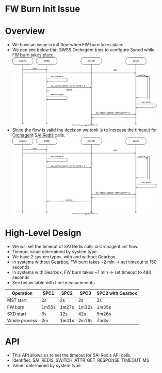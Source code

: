 # FW Burn Init Issue
# Overview
- We have an issue in init flow when FW burn takes place.
- We can see below that SWSS Orchagent tries to configure Syncd while FW burn takes place.
![fw_burn_init_issue](issue_description.svg "Figure 1")
- Since the flow is valid the decision we took is to increase the timeout for Orchagent SAI Redis calls.
![fw_burn_init_issue](issue_solution.svg "Figure 2")

# High-Level Design
- We will set the timeout of SAI Redis calls in Orchagent init flow.
- Timeout value determined by system type.
- We have 2 system types, with and without Gearbox.
- In systems without Gearbox, FW burn takes ~2 min -> set timeout to 150 seconds
- In systems with Gearbox, FW burn takes ~7 min -> set timeout to 480 seconds
- See below table with time measurements

|Operation|SPC1|SPC2|SPC3|SPC2 with Gearbox
|--|--|--|--|--|
|MST start|2s|2s|2s|2s
|FW burn|1m55s|1m27s|1m32s|1m35s
|SXD start|3s|12s|42s|5m26s
|Whole process|2m|1m41s|2m16s|7m3s

# API
- This API allows us to set the timeout for SAI Redis API calls.
- Identifier: SAI_REDIS_SWITCH_ATTR_GET_RESPONSE_TIMEOUT_MS
- Value: determined by system type.
